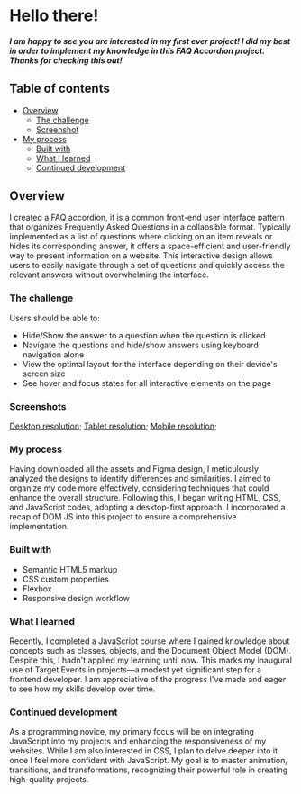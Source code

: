 # Hello there! 
##### I am happy to see you are interested in my first ever project! I did my best in order to implement my knowledge in this FAQ Accordion project. Thanks for checking this out!

## Table of contents
- [Overview](#overview)
  - [The challenge](#the-challenge)
  - [Screenshot](#screenshot)
- [My process](#my-process)
  - [Built with](#built-with)
  - [What I learned](#what-i-learned)
  - [Continued development](#continued-development)



## Overview
I created a FAQ accordion, it is a common front-end user interface pattern that organizes Frequently Asked Questions in a collapsible format. Typically implemented as a list of questions where clicking on an item reveals or hides its corresponding answer, it offers a space-efficient and user-friendly way to present information on a website. This interactive design allows users to easily navigate through a set of questions and quickly access the relevant answers without overwhelming the interface.

### The challenge
Users should be able to:
- Hide/Show the answer to a question when the question is clicked
- Navigate the questions and hide/show answers using keyboard navigation alone
- View the optimal layout for the interface depending on their device's screen size
- See hover and focus states for all interactive elements on the page

### Screenshots
[Desktop resolution](https://drive.google.com/file/d/11XnJOpYPs_VGYN6vQiKHLAmH4ZHFqV9W/view?usp=sharing);
[Tablet resolution](https://drive.google.com/file/d/1cj3v_4nXejvEC5fdHPcEVP0AukPapMLI/view?usp=sharing);
[Mobile resolution](https://drive.google.com/file/d/1jZrvMhVIBUTJzxBmIEMoCfQDaj6DlQGU/view?usp=sharing);

### My process
Having downloaded all the assets and Figma design, I meticulously analyzed the designs to identify differences and similarities. I aimed to organize my code more effectively, considering techniques that could enhance the overall structure. Following this, I began writing HTML, CSS, and JavaScript codes, adopting a desktop-first approach. I incorporated a recap of DOM JS into this project to ensure a comprehensive implementation.

### Built with
- Semantic HTML5 markup
- CSS custom properties
- Flexbox
- Responsive design workflow

### What I learned
Recently, I completed a JavaScript course where I gained knowledge about concepts such as classes, objects, and the Document Object Model (DOM). Despite this, I hadn't applied my learning until now. This marks my inaugural use of Target Events in projects—a modest yet significant step for a frontend developer. I am appreciative of the progress I've made and eager to see how my skills develop over time.

### Continued development
As a programming novice, my primary focus will be on integrating JavaScript into my projects and enhancing the responsiveness of my websites. While I am also interested in CSS, I plan to delve deeper into it once I feel more confident with JavaScript. My goal is to master animation, transitions, and transformations, recognizing their powerful role in creating high-quality projects.










